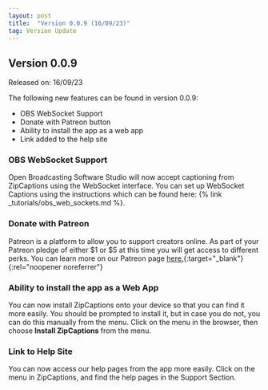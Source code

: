 ```yaml
---
layout: post
title:  "Version 0.0.9 (16/09/23)"
tag: Version Update
---
```


<h2>Version 0.0.9</h2>

Released on: 16/09/23

The following new features can be found in version 0.0.9:

- OBS WebSocket Support
- Donate with Patreon button
- Ability to install the app as a web app
- Link added to the help site

<h3>OBS WebSocket Support</h3>

Open Broadcasting Software Studio will now accept captioning from ZipCaptions using the WebSocket interface. 
You can set up WebSocket Captions using the instructions which can be found here: {% link _tutorials/obs_web_sockets.md %}.

<h3>Donate with Patreon</h3>

Patreon is a platform to allow you to support creators online. As part of your Patreon pledge of either $1 or $5 at this time you will get access to different perks. You can learn more on our Patreon page [here.](https://patreon.com/ZipCaptions){:target="_blank"}{:rel="noopener noreferrer"}

<h3>Ability to install the app as a Web App </h3>

You can now install ZipCaptions onto your device so that you can find it more easily. You should be prompted to install it, but in case you do not, you can do this manually from the menu. Click on the menu in the browser, then choose **Install ZipCaptions** from the menu. 

<h3>Link to Help Site</h3>

You can now access our help pages from the app more easily. Click on the menu in ZipCaptions, and find the help pages in the Support Section. 


